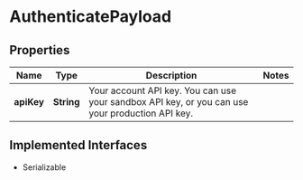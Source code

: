 

# AuthenticatePayload

## Properties

Name | Type | Description | Notes
------------ | ------------- | ------------- | -------------
**apiKey** | **String** | Your account API key. You can use your sandbox API key, or you can use your production API key. | 


## Implemented Interfaces

* Serializable


